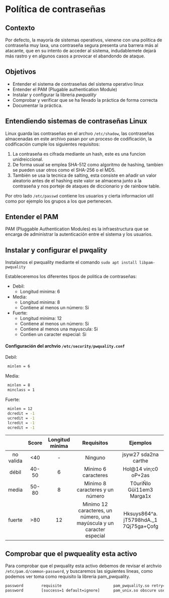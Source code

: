 # Política de contraseñas

## Contexto
Por defecto, la mayoría de sistemas operativos, vienene con una política de contraseña muy laxa, una contraseña segura presenta una barrera más al atacante, que en su intento de acceder al sistema, indudablemete dejará más rastro y en algunos casos a provocar el abandondo de ataque.

## Objetivos
* Entender el sistema de contraseñas del sistema operativo linux
* Entender el PAM (Plugable authentication Module)
* Instalar y configurar la libreria _pwquality_
* Comprobar y verificar que se ha llevado la práctica de forma correcta
* Documentar la práctica.

## Entendiendo sistemas de contraseñas Linux

Linux guarda las contraseñas en el archvo `/etc/shadow`, las contraseñas almacenadas en este archivo pasan por un proceso de codificación, la codificación cumple los siguientes requisitos:

1. La contraseña es cifrada mediante un hash, este es una funcion unidreiccional.
2. De forma usual se emplea SHA-512 como algoritmo de hashing, tambien se pueden usar otros como el SHA-256 o el MD5.
3. También se usa la tecnica de salting, esta consiste en añadir un valor aleatorio antes de el hashing este valor se almacena junto a la contraseña y nos porteje de ataques de diccionario y de rainbow table.

Por otro lado `/etc/passwd` contiene los usuarios y cierta informacion util como por ejemplo los grupos a los que pertenecen.

## Entender el PAM

PAM (Pluggable Authentication Modules) es la infraestructura que se encarga de administrar la autenticación entre el sistema y los usuarios.


## Instalar y configurar el pwqality
Instalamos el pwquality mediante el comando `sudo apt install libpam-pwquality`

Estableceremos los diferentes tipos de politica de contraseñas:
+ Debil: 
    + Longitud minima: 6
+ Media: 
    + Longitud minima: 8
    + Contiene al menos un número: Si
+ Fuerte:
    + Longitud minima: 12
    + Contiene al menos un número: Si
    + Contiene al menos una mayuscula: Si
    + Contien un caracter especial: Si

#### Configuración del archvio `/etc/security/pwquality.conf`

Debil:
```bash
 minlen = 6
```

Media:
```bash
 minlen = 8
 minclass = 1
```

Fuerte:
```bash
 minlen = 12
 dcredit = -1
 ucredit = -1
 lcredit = -1
 ocredit = -1
```

|   | Score | Longitud minima | Requisitos | Ejemplos |
|:-:|:-----:|:---------------:|:----------:|:--------:|
| no valida| <40| -| Ninguno| jsyw27 sda2na carthe|
| débil| 40-50| 6| Minimo 6 caracteres| Hol@14 vin;c0 oP+2as|
| media| 50-80| 8| Minimo 8 caracteres y un número| T0uriÑlo Güi11em3 Marga1x|
| fuerte| >80| 12| Minimo 12 caracteres, un número, una mayúscula y un caracter especial| Hksuys864^a. jT5798hdA._1 7Qj75ga+Çofg|


## Comprobar que el pwqueality esta activo

Para comprobar que el pwquality esta activo debemos de revisar el archvio `/etc/pam.d/common-password`, y buscaremos las siguientes lineas, como podemos ver toma como requisito la libreria pam_pwquality.

```bash
password        requisite                       pam_pwquality.so retry=3
password        [success=1 default=ignore]      pam_unix.so obscure use_authtok try_first_pass yescrypt
```





